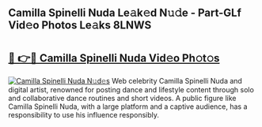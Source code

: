 ## Camilla Spinelli Nuda Le𝚊k𝚎d N𝚞𝚍e - Part-GLf Vid𝚎o Photos Le𝚊ks 8LNWS

# <h2><a href="http://fbebjr.evod.top/?m=Camilla+Spinelli+Nuda">🔗 👉🔴 Camilla Spinelli Nuda Vid𝚎o Ph𝚘t𝚘s</a></h2>

[![Camilla Spinelli Nuda N𝚞d𝚎s](https://i.imgur.com/8V9OHl7.gif)](http://fbebjr.evod.top/?m=Camilla+Spinelli+Nuda)
Web celebrity Camilla Spinelli Nuda and digital artist, renowned for posting dance and lifestyle content through solo and collaborative dance routines and short videos. A public figure like Camilla Spinelli Nuda, with a large platform and a captive audience, has a responsibility to use his influence responsibly. 
